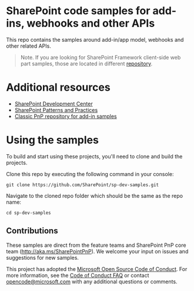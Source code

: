 # SharePoint code samples for add-ins, webhooks and other APIs

This repo contains the samples around add-in/app model, webhooks and other related APIs. 

> Note. If you are looking for SharePoint Framework client-side web part samples, those are located in different [repository](https://github.com/SharePoint/sp-dev-fx-webparts/). 

# Additional resources 

* [SharePoint Development Center](http://dev.office.com/sharepoint)
* [SharePoint Patterns and Practices](http://aka.ms/sppnp)
* [Classic PnP repository for add-in samples](http://github.com/OfficeDev/PnP)

# Using the samples

To build and start using these projects, you'll need to clone and build the projects. 

Clone this repo by executing the following command in your console:

```
git clone https://github.com/SharePoint/sp-dev-samples.git
```

Navigate to the cloned repo folder which should be the same as the repo name:

```
cd sp-dev-samples
```

## Contributions

These samples are direct from the feature teams and SharePoint PnP core team (http://aka.ms/SharePointPnP). We welcome your input on issues and suggestions for new samples. 

This project has adopted the [Microsoft Open Source Code of Conduct](https://opensource.microsoft.com/codeofconduct/).
For more information, see the [Code of Conduct FAQ](https://opensource.microsoft.com/codeofconduct/faq/)
or contact [opencode@microsoft.com](mailto:opencode@microsoft.com) with any additional questions or comments.
